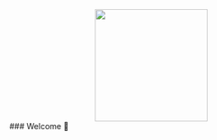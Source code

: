 <div id="header" align="center">
  <img src="https://media.giphy.com/media/frNC8HLtwZjOLLPbV7/giphy.gif" width="200"/>
</div>
### Welcome 👋

<!--
**lapssh/lapssh** is a ✨ _special_ ✨ repository because its `README.md` (this file) appears on your GitHub profile.

Here are some ideas to get you started:

- 🔭 I’m currently working on ...
- 🌱 I’m currently learning ...
- 👯 I’m looking to collaborate on ...
- 🤔 I’m looking for help with ...
- 💬 Ask me about ...
- 📫 How to reach me: ...
- 😄 Pronouns: ...
- ⚡ Fun fact: ...
-->
